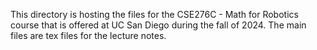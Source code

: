 This directory is hosting the files for the CSE276C - Math for Robotics course that is offered at UC San Diego during the fall of 2024. The main files are tex files for the lecture notes. 
